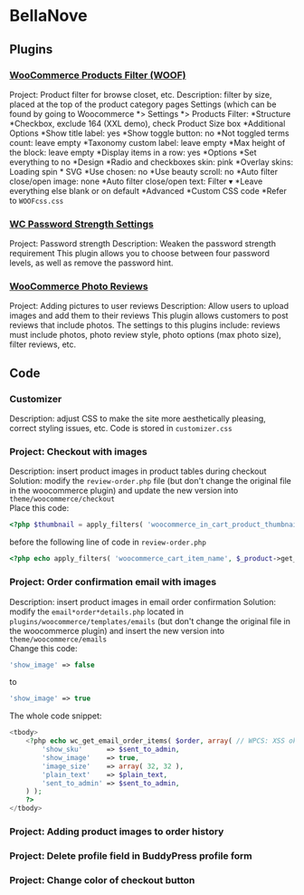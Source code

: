 # BellaNove
## Plugins
### [WooCommerce Products Filter (WOOF)](https://www.woocommerce*filter.com)
Project: Product filter for browse closet, etc.
Description: filter by size, placed at the top of the product category pages
Settings (which can be found by going to Woocommerce *> Settings *> Products Filter:
*Structure
 *Checkbox, exclude 164 (XXL demo), check Product Size box
 *Additional Options
  *Show title label: yes
  *Show toggle button: no
  *Not toggled terms count: leave empty
  *Taxonomy custom label: leave empty
  *Max height of the block: leave empty
  *Display items in a row: yes
*Options
 *Set everything to no
*Design
 *Radio and checkboxes skin: pink
 *Overlay skins: Loading spin * SVG
 *Use chosen: no
 *Use beauty scroll: no
 *Auto filter close/open image: none
 *Auto filter close/open text: Filter ▾
 *Leave everything else blank or on default
*Advanced
 *Custom CSS code
  *Refer to `WOOFcss.css`
 
### [WC Password Strength Settings](https://wordpress.org/plugins/wc*password*strength*settings/#reviews)
Project: Password strength
Description: Weaken the password strength requirement
This plugin allows you to choose between four password levels, as well as remove the password hint.
### [WooCommerce Photo Reviews](https://wordpress.org/plugins/woo*photo*reviews/)
Project: Adding pictures to user reviews
Description: Allow users to upload images and add them to their reviews
This plugin allows customers to post reviews that include photos. The settings to this plugins include: reviews must include photos, photo review style, photo options (max photo size), filter reviews, etc.
## Code
### Customizer
Description: adjust CSS to make the site more aesthetically pleasing, correct styling issues, etc.
Code is stored in `customizer.css`
### Project: Checkout with images
Description: insert product images in product tables during checkout
Solution: modify the `review-order.php` file (but don't change the original file in the woocommerce plugin) and update the new version into `theme/woocommerce/checkout` <br />
Place this code:
```php
<?php $thumbnail = apply_filters( 'woocommerce_in_cart_product_thumbnail', $_product->get_image(), $values, $cart_item_key ); echo $thumbnail; ?>
```
before the following line of code in `review-order.php`
```php
<?php echo apply_filters( 'woocommerce_cart_item_name', $_product->get_name(), $cart_item, $cart_item_key ) . '&nbsp;'; ?>
```
### Project: Order confirmation email with images
Description: insert product images in email order confirmation
Solution: modify the `email*order*details.php` located in `plugins/woocommerce/templates/emails` (but don't change the original file in the woocommerce plugin) and insert the new version into `theme/woocommerce/emails` <br />
Change this code:
```php
'show_image' => false
```
to
```php
'show_image' => true
```
The whole code snippet:
```php
<tbody>
    <?php echo wc_get_email_order_items( $order, array( // WPCS: XSS ok.
        'show_sku'      => $sent_to_admin,
        'show_image'    => true,
        'image_size'    => array( 32, 32 ),
        'plain_text'    => $plain_text,
        'sent_to_admin' => $sent_to_admin,
    ) );
    ?>
</tbody>
```
### Project: Adding product images to order history
### Project: Delete profile field in BuddyPress profile form
### Project: Change color of checkout button
